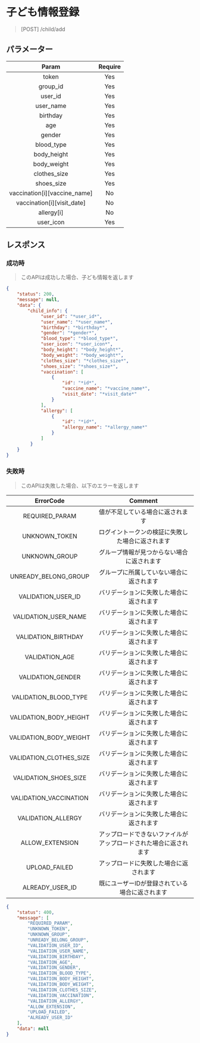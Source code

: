 # 子ども情報登録
> [POST] /child/add
## パラメーター

|   Param  | Require |
|:--------:|:-------:|
|   token  |   Yes   |
| group_id |   Yes   |
| user_id |   Yes   |
| user_name |   Yes   |
| birthday |   Yes   |
| age |   Yes   |
| gender |   Yes   |
| blood_type |   Yes   |
| body_height |   Yes   |
| body_weight |   Yes   |
| clothes_size |   Yes   |
| shoes_size |   Yes   |
| vaccination[i][vaccine_name] |   No   |
| vaccination[i][visit_date] |   No   |
| allergy[i] |   No   |
| user_icon |   Yes   |
## レスポンス
### 成功時
> このAPIは成功した場合、子ども情報を返します
```JSON
{
    "status": 200,
    "message": null,
    "data": {
        "child_info": {
             "user_id": "*user_id*",
             "user_name": "*user_name*",
             "birthday": "*birthday*",
             "gender": "*gender*",
             "blood_type": "*blood_type*",
             "user_icon": "*user_icon*",
             "body_height": "*body_height*",
             "body_weight": "*body_weight*",
             "clothes_size": "*clothes_size*",
             "shoes_size": "*shoes_size*",
             "vaccination": [
                 {
                     "id": "*id*",
                     "vaccine_name": "*vaccine_name*",
                     "visit_date": "*visit_date*"
                 }
             ],
             "allergy": [
                 {
                     "id": "*id*",
                     "allergy_name": "*allergy_name*"
                 }
             ]
         }
    }
}
```
### 失敗時
> このAPIは失敗した場合、以下のエラーを返します

| ErrorCode | Comment |
|:-:|:-:|
| REQUIRED_PARAM | 値が不足している場合に返されます |
| UNKNOWN_TOKEN | ログイントークンの検証に失敗した場合に返されます |
| UNKNOWN_GROUP | グループ情報が見つからない場合に返されます |
| UNREADY_BELONG_GROUP | グループに所属していない場合に返されます |
| VALIDATION_USER_ID |   バリデーションに失敗した場合に返されます |
| VALIDATION_USER_NAME | バリデーションに失敗した場合に返されます |
| VALIDATION_BIRTHDAY | バリデーションに失敗した場合に返されます |
| VALIDATION_AGE | バリデーションに失敗した場合に返されます |
| VALIDATION_GENDER | バリデーションに失敗した場合に返されます |
| VALIDATION_BLOOD_TYPE | バリデーションに失敗した場合に返されます |
| VALIDATION_BODY_HEIGHT | バリデーションに失敗した場合に返されます |
| VALIDATION_BODY_WEIGHT | バリデーションに失敗した場合に返されます |
| VALIDATION_CLOTHES_SIZE | バリデーションに失敗した場合に返されます |
| VALIDATION_SHOES_SIZE | バリデーションに失敗した場合に返されます |
| VALIDATION_VACCINATION | バリデーションに失敗した場合に返されます |
| VALIDATION_ALLERGY | バリデーションに失敗した場合に返されます |
| ALLOW_EXTENSION | アップロードできないファイルがアップロードされた場合に返されます |
| UPLOAD_FAILED | アップロードに失敗した場合に返されます |
| ALREADY_USER_ID | 既にユーザーIDが登録されている場合に返されます |
``` JSON
{
    "status": 400,
    "message": [
        "REQUIRED_PARAM",
        "UNKNOWN_TOKEN",
        "UNKNOWN_GROUP",
        "UNREADY_BELONG_GROUP",
        "VALIDATION_USER_ID",
        "VALIDATION_USER_NAME",
        "VALIDATION_BIRTHDAY",
        "VALIDATION_AGE",
        "VALIDATION_GENDER",
        "VALIDATION_BLOOD_TYPE",
        "VALIDATION_BODY_HEIGHT",
        "VALIDATION_BODY_WEIGHT",
        "VALIDATION_CLOTHES_SIZE",
        "VALIDATION_VACCINATION",
        "VALIDATION_ALLERGY",
        "ALLOW_EXTENSION",
        "UPLOAD_FAILED",
        "ALREADY_USER_ID"
    ],
    "data": null
}
```